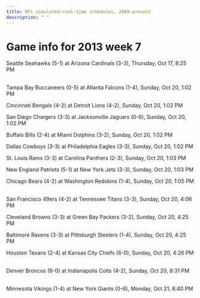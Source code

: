 ```yaml
---
title: NFL simulated-real-time schedules, 2009-present
description: " "
---
```


# Game info for 2013 week 7

Seattle Seahawks (5-1) at Arizona Cardinals (3-3), Thursday, Oct 17, 8:25 PM

<br/>Tampa Bay Buccaneers (0-5) at Atlanta Falcons (1-4), Sunday, Oct 20, 1:02 PM

Cincinnati Bengals (4-2) at Detroit Lions (4-2), Sunday, Oct 20, 1:02 PM

San Diego Chargers (3-3) at Jacksonville Jaguars (0-6), Sunday, Oct 20, 1:02 PM

Buffalo Bills (2-4) at Miami Dolphins (3-2), Sunday, Oct 20, 1:02 PM

Dallas Cowboys (3-3) at Philadelphia Eagles (3-3), Sunday, Oct 20, 1:02 PM

St. Louis Rams (3-3) at Carolina Panthers (2-3), Sunday, Oct 20, 1:03 PM

New England Patriots (5-1) at New York Jets (3-3), Sunday, Oct 20, 1:03 PM

Chicago Bears (4-2) at Washington Redskins (1-4), Sunday, Oct 20, 1:05 PM

<br/>San Francisco 49ers (4-2) at Tennessee Titans (3-3), Sunday, Oct 20, 4:06 PM

Cleveland Browns (3-3) at Green Bay Packers (3-2), Sunday, Oct 20, 4:25 PM

Baltimore Ravens (3-3) at Pittsburgh Steelers (1-4), Sunday, Oct 20, 4:25 PM

Houston Texans (2-4) at Kansas City Chiefs (6-0), Sunday, Oct 20, 4:26 PM

<br/>Denver Broncos (6-0) at Indianapolis Colts (4-2), Sunday, Oct 20, 8:31 PM

<br/>Minnesota Vikings (1-4) at New York Giants (0-6), Monday, Oct 21, 8:40 PM

